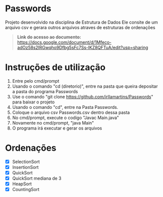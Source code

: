 # Passwords
Projeto desenvolvido na disciplina de Estrutura de Dados
Ele consite de um arquivo csv e gerara outros arquivos atraves de estruturas de ordenações

> <b>Link do acesso ao documento:</b> https://docs.google.com/document/d/1Mfeco-adOz58s2IRGwqho9Dfbg5sFc7Ss-IKZ8QFTuA/edit?usp=sharing
# Instruções de utilização
1. Entre pelo cmd/prompt
2. Usando o comando "cd (diretorio)", entre na pasta que queira depositar a pasta do programa Passwords
3. Use o comando "git clone https://github.com/irllamartins/Passwords" para baixar o projeto
4. Usando o comando "cd", entre na Pasta Passwords.
5. Coloque o arquivo csv Passwords.csv dentro dessa pasta
7. No cmd/prompt, execute o codigo "Javac Main.java"
8. Novamente no cmd/prompt, "java Main"
9. O programa irá executar e gerar os arquivos

# Ordenações
- [x] SelectionSort
- [x] InsertionSort
- [x] QuickSort
- [x] QuickSort mediana de 3
- [x] HeapSort
- [x] CountingSort
